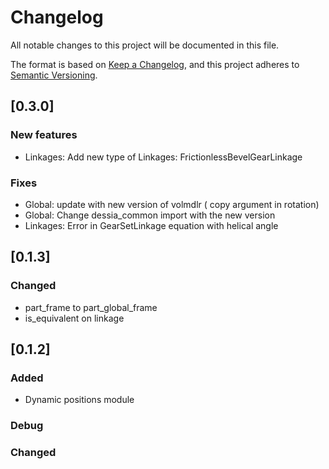 # Changelog

All notable changes to this project will be documented in this file.

The format is based on [Keep a Changelog](https://keepachangelog.com/en/1.0.0/),
and this project adheres to [Semantic Versioning](https://semver.org/spec/v2.0.0.html).

## [0.3.0]

### New features

* Linkages: Add new type of Linkages: FrictionlessBevelGearLinkage

### Fixes

* Global: update with new version of volmdlr ( copy argument in rotation)
* Global: Change dessia_common import with the new version
* Linkages: Error in GearSetLinkage equation with helical angle

## [0.1.3]
### Changed
- part_frame to part_global_frame
- is_equivalent on linkage

## [0.1.2]
### Added
- Dynamic positions module

### Debug

### Changed
